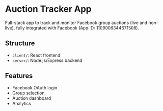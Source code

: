 # Auction Tracker App

Full-stack app to track and monitor Facebook group auctions (live and non-live), fully integrated with Facebook (App ID: 1109006344671508).

## Structure
- `client/`: React frontend
- `server/`: Node.js/Express backend

## Features
- Facebook OAuth login
- Group selection
- Auction dashboard
- Analytics
